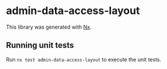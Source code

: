 # admin-data-access-layout

This library was generated with [Nx](https://nx.dev).

## Running unit tests

Run `nx test admin-data-access-layout` to execute the unit tests.
